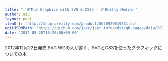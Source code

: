 ```yaml
---
title: "『HTML5 Graphics with SVG & CSS3 - O'Reilly Media』"
author: azu
layout: post
itemUrl: 'http://shop.oreilly.com/product/0636920019831.do'
editJSONPath: 'https://github.com/jser/jser.info/edit/gh-pages/data/2012/05/index.json'
date: '2012-05-28T10:20:00+00:00'
---
```

2012年12月22日発売
SVG WGの人が書く、SVGとCSSを使ったグラフィックについての本
